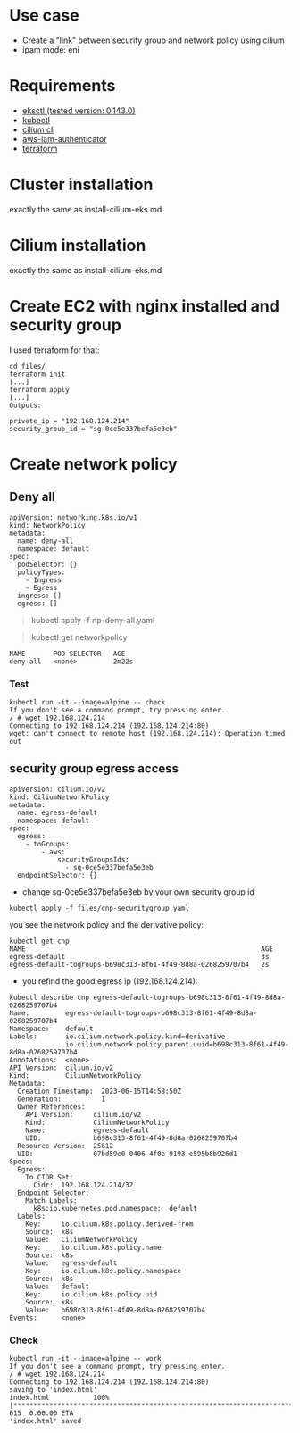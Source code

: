 # Use case

* Create a "link" between security group and network policy using cilium
* ipam mode: eni

# Requirements

* [eksctl (tested version: 0.143.0)](tools/eksctl.txt)
* [kubectl](tools/kubectl.txt)
* [cilium cli](tools/cilium-cli.txt)
* [aws-iam-authenticator](tools/aws-iam-authenticator.txt)
* [terraform](tools/terraform.txt)

# Cluster installation

exactly the same as install-cilium-eks.md

# Cilium installation

exactly the same as install-cilium-eks.md

# Create EC2 with nginx installed and security group

I used terraform for that:

```
cd files/
terraform init
[...]
terraform apply
[...]
Outputs:

private_ip = "192.168.124.214"
security_group_id = "sg-0ce5e337befa5e3eb"
```

# Create network policy

## Deny all

```
apiVersion: networking.k8s.io/v1
kind: NetworkPolicy
metadata:
  name: deny-all
  namespace: default
spec:
  podSelector: {}
  policyTypes:
    - Ingress
    - Egress
  ingress: []
  egress: []
```

> kubectl apply -f np-deny-all.yaml

> kubectl get networkpolicy
```
NAME       POD-SELECTOR   AGE
deny-all   <none>         2m22s
```

### Test

```
kubectl run -it --image=alpine -- check
If you don't see a command prompt, try pressing enter.
/ # wget 192.168.124.214
Connecting to 192.168.124.214 (192.168.124.214:80)
wget: can't connect to remote host (192.168.124.214): Operation timed out
```

## security group egress access

```
apiVersion: cilium.io/v2
kind: CiliumNetworkPolicy
metadata:
  name: egress-default
  namespace: default
spec:
  egress:
    - toGroups:
        - aws:
            securityGroupsIds:
              - sg-0ce5e337befa5e3eb
  endpointSelector: {}
```

* change sg-0ce5e337befa5e3eb by your own security group id

```
kubectl apply -f files/cnp-securitygroup.yaml
```

you see the network policy and the derivative policy:

```
kubectl get cnp
NAME                                                           AGE
egress-default                                                 3s
egress-default-togroups-b698c313-8f61-4f49-8d8a-0268259707b4   2s
```

* you refind the good egress ip (192.168.124.214):

```
kubectl describe cnp egress-default-togroups-b698c313-8f61-4f49-8d8a-0268259707b4
Name:         egress-default-togroups-b698c313-8f61-4f49-8d8a-0268259707b4
Namespace:    default
Labels:       io.cilium.network.policy.kind=derivative
              io.cilium.network.policy.parent.uuid=b698c313-8f61-4f49-8d8a-0268259707b4
Annotations:  <none>
API Version:  cilium.io/v2
Kind:         CiliumNetworkPolicy
Metadata:
  Creation Timestamp:  2023-06-15T14:58:50Z
  Generation:          1
  Owner References:
    API Version:     cilium.io/v2
    Kind:            CiliumNetworkPolicy
    Name:            egress-default
    UID:             b698c313-8f61-4f49-8d8a-0268259707b4
  Resource Version:  25612
  UID:               07bd59e0-0406-4f0e-9193-e595b8b926d1
Specs:
  Egress:
    To CIDR Set:
      Cidr:  192.168.124.214/32
  Endpoint Selector:
    Match Labels:
      k8s:io.kubernetes.pod.namespace:  default
  Labels:
    Key:     io.cilium.k8s.policy.derived-from
    Source:  k8s
    Value:   CiliumNetworkPolicy
    Key:     io.cilium.k8s.policy.name
    Source:  k8s
    Value:   egress-default
    Key:     io.cilium.k8s.policy.namespace
    Source:  k8s
    Value:   default
    Key:     io.cilium.k8s.policy.uid
    Source:  k8s
    Value:   b698c313-8f61-4f49-8d8a-0268259707b4
Events:      <none>
```

### Check

```
kubectl run -it --image=alpine -- work
If you don't see a command prompt, try pressing enter.
/ # wget 192.168.124.214
Connecting to 192.168.124.214 (192.168.124.214:80)
saving to 'index.html'
index.html           100% |****************************************************************************************************************************************************|   615  0:00:00 ETA
'index.html' saved
```

